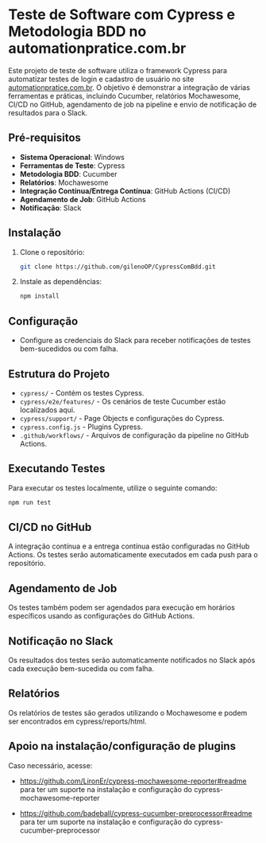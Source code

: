 # Teste de Software com Cypress e Metodologia BDD no automationpratice.com.br

Este projeto de teste de software utiliza o framework Cypress para automatizar testes de login e cadastro de usuário no site [automationpratice.com.br](http://automationpratice.com.br). O objetivo é demonstrar a integração de várias ferramentas e práticas, incluindo Cucumber, relatórios Mochawesome, CI/CD no GitHub, agendamento de job na pipeline e envio de notificação de resultados para o Slack.

## Pré-requisitos

- **Sistema Operacional**: Windows
- **Ferramentas de Teste**: Cypress
- **Metodologia BDD**: Cucumber
- **Relatórios**: Mochawesome
- **Integração Contínua/Entrega Contínua**: GitHub Actions (CI/CD)
- **Agendamento de Job**: GitHub Actions
- **Notificação**: Slack

## Instalação

1. Clone o repositório:

   ```bash
   git clone https://github.com/gilenoOP/CypressComBdd.git
   ```

2. Instale as dependências:

   ```bash
   npm install
   ```

## Configuração

- Configure as credenciais do Slack para receber notificações de testes bem-sucedidos ou com falha.

## Estrutura do Projeto

- `cypress/` - Contém os testes Cypress.
- `cypress/e2e/features/` - Os cenários de teste Cucumber estão localizados aqui.
- `cypress/support/` - Page Objects e configurações do Cypress.
- `cypress.config.js` - Plugins Cypress.
- `.github/workflows/` - Arquivos de configuração da pipeline no GitHub Actions.

## Executando Testes

Para executar os testes localmente, utilize o seguinte comando:

```bash
npm run test
```

## CI/CD no GitHub

A integração contínua e a entrega contínua estão configuradas no GitHub Actions. Os testes serão automaticamente executados em cada push para o repositório.

## Agendamento de Job

Os testes também podem ser agendados para execução em horários específicos usando as configurações do GitHub Actions.

## Notificação no Slack

Os resultados dos testes serão automaticamente notificados no Slack após cada execução bem-sucedida ou com falha.

## Relatórios

Os relatórios de testes são gerados utilizando o Mochawesome e podem ser encontrados em cypress/reports/html.

## Apoio na instalação/configuração de plugins

Caso necessário, acesse:
- https://github.com/LironEr/cypress-mochawesome-reporter#readme para ter um suporte na instalação e configuração do cypress-mochawesome-reporter

- https://github.com/badeball/cypress-cucumber-preprocessor#readme para ter um suporte na instalação e configuração do cypress-cucumber-preprocessor